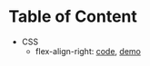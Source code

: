 # Table of Content

* CSS
  * flex-align-right: [code](https://github.com/welson327/code_snippet/blob/master/css/flex/flex-align-right.html), [demo](https://rawgit.com/welson327/code_snippet/master/css/flex/flex-align-right.html)